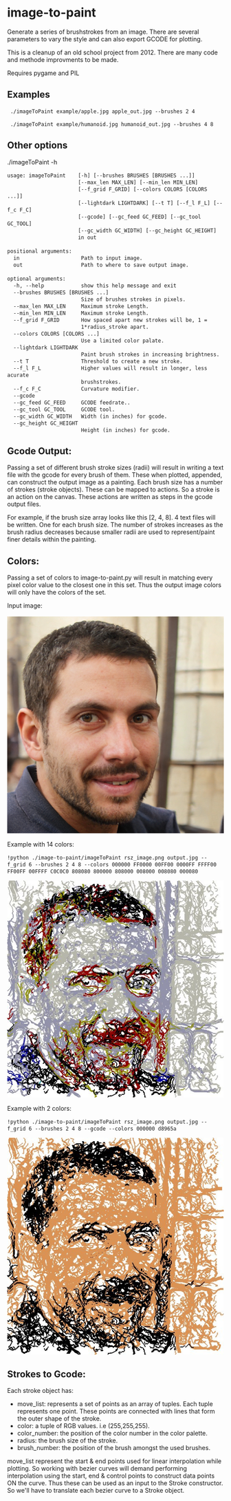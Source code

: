 # image-to-paint

Generate a series of brushstrokes from an image. There are several parameters to vary the style and can also export GCODE for plotting.

This is a cleanup of an old school project from 2012. There are many code and methode improvments to be made.

Requires pygame and PIL

## Examples

```
 ./imageToPaint example/apple.jpg apple_out.jpg --brushes 2 4 
```


```
 ./imageToPaint example/humanoid.jpg humanoid_out.jpg --brushes 4 8

```


## Other options
./imageToPaint -h

```
usage: imageToPaint    [-h] [--brushes BRUSHES [BRUSHES ...]]
                       [--max_len MAX_LEN] [--min_len MIN_LEN]
                       [--f_grid F_GRID] [--colors COLORS [COLORS ...]]
                       [--lightdark LIGHTDARK] [--t T] [--f_l F_L] [--f_c F_C]
                       [--gcode] [--gc_feed GC_FEED] [--gc_tool GC_TOOL]
                       [--gc_width GC_WIDTH] [--gc_height GC_HEIGHT]
                       in out
	
positional arguments:
  in                    Path to input image.
  out                   Path to where to save output image.
	
optional arguments:
  -h, --help            show this help message and exit
  --brushes BRUSHES [BRUSHES ...]
                        Size of brushes strokes in pixels.
  --max_len MAX_LEN     Maximum stroke Length.
  --min_len MIN_LEN     Maximum stroke Length.
  --f_grid F_GRID       How spaced apart new strokes will be, 1 =
                        1*radius_stroke apart.
  --colors COLORS [COLORS ...]
                        Use a limited color palate.
  --lightdark LIGHTDARK
                        Paint brush strokes in increasing brightness.
  --t T                 Threshold to create a new stroke.
  --f_l F_L             Higher values will result in longer, less acurate
                        brushstrokes.
  --f_c F_C             Curvature modifier.
  --gcode
  --gc_feed GC_FEED     GCODE feedrate..
  --gc_tool GC_TOOL     GCODE tool.
  --gc_width GC_WIDTH   Width (in inches) for gcode.
  --gc_height GC_HEIGHT
                        Height (in inches) for gcode.
```

## Gcode Output:
Passing a set of different brush stroke sizes (radii) will result in writing a text file with the gcode for every brush of them.
These when plotted, appended, can construct the output image as a painting.
Each brush size has a number of strokes (stroke objects). These can be mapped to actions. So a stroke is an action on the canvas.
These actions are written as steps in the gcode output files.

For example, if the brush size array looks like this [2, 4, 8]. 4 text files will be written. One for each brush size.
The number of strokes increases as the brush radius decreases because smaller radii are used to represent/paint finer details within the painting.

## Colors:
Passing a set of colors to image-to-paint.py will result in matching every pixel color value to the closest one in this set. Thus the output image colors will only have the colors of the set.

Input image:<br /><br />
 ![](rsz_image.png)

Example with 14 colors:
```
!python ./image-to-paint/imageToPaint rsz_image.png output.jpg --f_grid 6 --brushes 2 4 8 --colors 000000 FF0000 00FF00 0000FF FFFF00 FF00FF 00FFFF C0C0C0 808080 800000 808000 008000 008080 000080
```
 ![](14-color-output.jpeg)
 
 Example with 2 colors:
 ```
!python ./image-to-paint/imageToPaint rsz_image.png output.jpg --f_grid 6 --brushes 2 4 8 --gcode --colors 000000 d8965a
```
 ![](2-color-output.jpeg)

## Strokes to Gcode:

Each stroke object has:
 * move_list: represents a set of points as an array of tuples. Each tuple represents one point. These points are connected with lines that form the outer shape of the stroke.
 * color: a tuple of RGB values. i.e (255,255,255).
 * color_number: the position of the color number in the color palette.
 * radius: the brush size of the stroke.
 * brush_number: the position of the brush amongst the used brushes.
 
 move_list represent the start & end points used for linear interpolation while plotting. So working with bezier curves will demand performing interpolation using the start, end & control points to construct data points ON the curve. Thus these can be used as an input to the Stroke constructor. So we'll have to translate each bezier curve to a Stroke object.


